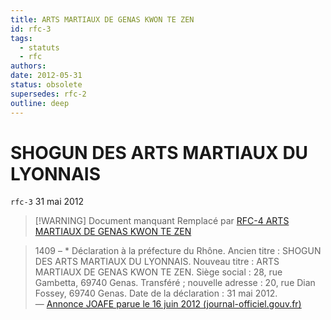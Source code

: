```yaml
---
title: ARTS MARTIAUX DE GENAS KWON TE ZEN
id: rfc-3
tags: 
  - statuts
  - rfc
authors:
date: 2012-05-31
status: obsolete
supersedes: rfc-2
outline: deep
---
```

# SHOGUN DES ARTS MARTIAUX DU LYONNAIS
`rfc-3` 31 mai 2012

> [!WARNING] Document manquant
> Remplacé par [RFC-4 ARTS MARTIAUX DE GENAS KWON TE ZEN](rfc-4-arts-martiaux-de-genas-kwon-te-zen)

> 1409 – * Déclaration à la préfecture du Rhône. Ancien titre : SHOGUN DES ARTS MARTIAUX DU LYONNAIS. Nouveau titre : ARTS MARTIAUX DE GENAS KWON TE ZEN. Siège social : 28, rue Gambetta, 69740 Genas. Transféré ; nouvelle adresse : 20, rue Dian Fossey, 69740 Genas. Date de la déclaration : 31 mai 2012.  
> — [Annonce JOAFE parue le 16 juin 2012 (journal-officiel.gouv.fr)](https://www.journal-officiel.gouv.fr/pages/associations-detail-annonce/?q.id=id:201200241409)

